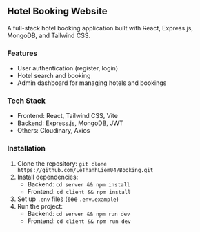 ## Hotel Booking Website

A full-stack hotel booking application built with React, Express.js, MongoDB, and Tailwind CSS.

### Features
- User authentication (register, login)
- Hotel search and booking
- Admin dashboard for managing hotels and bookings

### Tech Stack
- Frontend: React, Tailwind CSS, Vite
- Backend: Express.js, MongoDB, JWT
- Others: Cloudinary, Axios

### Installation
1. Clone the repository: `git clone https://github.com/LeThanhLiem04/Booking.git`
2. Install dependencies:
   - Backend: `cd server && npm install`
   - Frontend: `cd client && npm install`
3. Set up `.env` files (see `.env.example`)
4. Run the project:
   - Backend: `cd server && npm run dev`
   - Frontend: `cd client && npm run dev`
